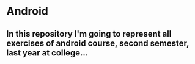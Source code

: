 # Android
## In this repository I'm going to represent all exercises of android course, second semester, last year at college...
